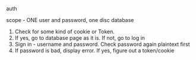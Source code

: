 auth

scope - ONE user and password, one disc database

1. Check for some kind of cookie or Token.
2. If yes, go to database page as it is. If not, go to log in
3. Sign in - username and password. Check password again plaintext first
4. If password is bad, display error. If yes, figure out a token/cookie
